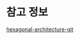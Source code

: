 # 참고 정보
[hexagonal-architecture-git](https://github.com/hirannor/spring-boot-hexagonal-architecture)
